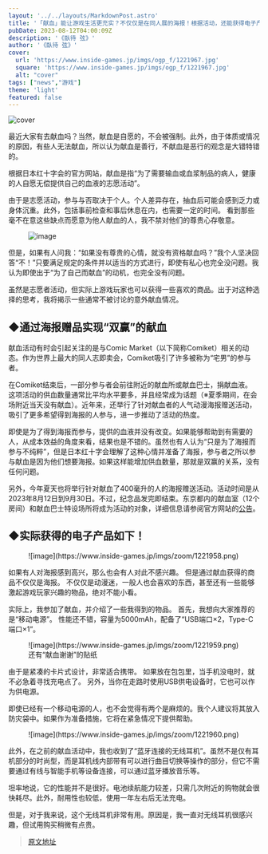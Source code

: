 ```yaml
---
layout: '../../layouts/MarkdownPost.astro'
title: '「献血」能让游戏生活更充实？不仅仅是在同人展的海报！根据活动，还能获得电子产品'
pubDate: 2023-08-12T04:00:09Z
description: '《臥待 弦》'
author: '《臥待 弦》'
cover:
  url: 'https://www.inside-games.jp/imgs/ogp_f/1221967.jpg'
  square: 'https://www.inside-games.jp/imgs/ogp_f/1221967.jpg'
  alt: "cover"
tags: ["news","游戏"]
theme: 'light'
featured: false
---
```


![cover](https://www.inside-games.jp/imgs/ogp_f/1221967.jpg)

最近大家有去献血吗？当然，献血是自愿的，不会被强制。此外，由于体质或情况的原因，有些人无法献血，所以认为献血是善行，不献血是恶行的观念是大错特错的。

根据日本红十字会的官方网站，献血是指“为了需要输血或血浆制品的病人，健康的人自愿无偿提供自己的血液的志愿活动”。

由于是志愿活动，参与与否取决于个人。个人差异存在，抽血后可能会感到乏力或身体沉重。此外，包括事前检查和事后休息在内，也需要一定的时间。
看到那些毫不在意这些缺点而愿意为他人献血的人，我不禁对他们的尊贵心存敬意。 </p><figure class="ctms-editor-image">![image](https://www.inside-games.jp/imgs/zoom/1221966.png)</figure><p>但是，如果有人问我：“如果没有尊贵的心情，就没有资格献血吗？”我个人坚决回答“不！”只要满足规定的条件并以适当的方式进行，即使有私心也完全没问题。我认为即使出于“为了自己而献血”的动机，也完全没有问题。 </p><p>虽然是志愿者活动，但实际上游戏玩家也可以获得一些喜欢的商品。出于对这种选择的思考，我将揭示一些通常不被讨论的意外献血情况。 </p><h2><b>◆通过海报赠品实现“双赢”的献血</b></h2><figure class="ctms-editor-twitter"><blockquote class="twitter-tweet" data-conversation=""><a href="https://twitter.com/comiketofficial/status/1681136275292815360"></a></blockquote><script async="" charset="utf-8" src="https://platform.twitter.com/widgets.js"></script></figure><p>献血活动有时会引起关注的是与Comic Market（以下简称Comiket）相关的动态。作为世界上最大的同人志即卖会，Comiket吸引了许多被称为“宅男”的参与者。 </p><p>在Comiket结束后，一部分参与者会前往附近的献血所或献血巴士，捐献血液。
这项活动的供血数量通常比平均水平要多，并且经常成为话题（※夏季期间，在会场附近当天没有献血）。近年来，还举行了针对献血者的人气动漫海报赠送活动，吸引了更多希望得到海报的人参与，进一步推动了活动的热度。

即使是为了得到海报而参与，提供的血液并没有改变。如果能够帮助到有需要的人，从成本效益的角度来看，结果也是不错的。虽然也有人认为“只是为了海报而参与不纯粹”，但是日本红十字会理解了这种心情并准备了海报，参与者之所以参与献血是因为他们想要海报。如果这样能增加供血数量，那就是双赢的关系，没有任何问题。

另外，今年夏天也将举行针对献血了400毫升的人的海报赠送活动。活动时间是从2023年8月12日到9月30日。不过，纪念品发完即结束。东京都内的献血室（12个房间）和献血巴士特设场所将成为活动的对象，详细信息请参阅官方网站的<a target="_blank" rel="noopener noreferrer nofollow" href="https://www.bs.jrc.or.jp/ktks/tokyo/2023/07/102.html">公告</a>。
</p><h2><b>◆实际获得的电子产品如下！</b></h2><figure class="ctms-editor-image">![image](https://www.inside-games.jp/imgs/zoom/1221958.png)</figure><p>如果有人对海报感到高兴，那么也会有人对此不感兴趣。 但是通过献血获得的商品不仅仅是海报。 不仅仅是动漫迷，一般人也会喜欢的东西，甚至还有一些能够激起游戏玩家兴趣的物品，绝对不能小看。</p><p>实际上，我参加了献血，并介绍了一些我得到的物品。 首先，我想向大家推荐的是“移动电源”。 性能还不错，容量为5000mAh，配备了“USB端口×2，Type-C端口×1”。</p><figure class="ctms-editor-image">![image](https://www.inside-games.jp/imgs/zoom/1221959.png)<figcaption>还有“献血谢谢”的贴纸</figcaption></figure><p>由于是紧凑的卡片式设计，非常适合携带。 如果放在包包里，当手机没电时，就不必急着寻找充电点了。 另外，当你在走路时使用USB供电设备时，它也可以作为供电源。</p>
</p><p>即使已经有一个移动电源的人，也不会觉得有两个是麻烦的。我个人建议将其放入防灾袋中。如果作为准备措施，它将在紧急情况下提供帮助。</p><figure class="ctms-editor-image">![image](https://www.inside-games.jp/imgs/zoom/1221960.png)</figure><p>此外，在之前的献血活动中，我也收到了“蓝牙连接的无线耳机”。虽然不是仅有耳机部分的时尚型，而是耳机线内部带有可以进行曲目切换等操作的部分，但它不需要通过有线与智能手机等设备连接，可以通过蓝牙播放音乐等。</p><p>坦率地说，它的性能并不是很好。电池续航能力较差，只需几次附近的购物就会很快耗尽。此外，耐用性也较低，使用一年左右后无法充电。</p><p>但是，对于我来说，这个无线耳机非常有用。原因是，我一直对无线耳机很感兴趣，但试用购买稍微有点贵。</p>

>[原文地址](https://www.inside-games.jp/article/2023/08/12/147802.html)  